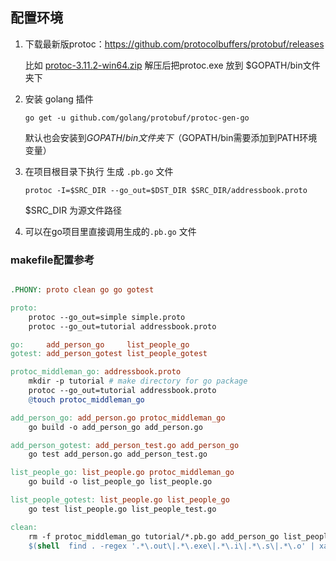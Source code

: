 ## 配置环境

1. 下载最新版protoc：https://github.com/protocolbuffers/protobuf/releases 

   比如 [protoc-3.11.2-win64.zip](https://github.com/protocolbuffers/protobuf/releases/download/v3.11.2/protoc-3.11.2-win64.zip) 解压后把protoc.exe 放到 $GOPATH/bin文件夹下

2. 安装 golang 插件

   `go get -u github.com/golang/protobuf/protoc-gen-go`

   默认也会安装到$GOPATH/bin文件夹下（$GOPATH/bin需要添加到PATH环境变量）

3. 在项目根目录下执行 生成 `.pb.go` 文件

   ```shell
   protoc -I=$SRC_DIR --go_out=$DST_DIR $SRC_DIR/addressbook.proto
   ```

   $SRC_DIR 为源文件路径

4. 可以在go项目里直接调用生成的`.pb.go` 文件



### makefile配置参考

```makefile

.PHONY: proto clean go go gotest

proto:
	protoc --go_out=simple simple.proto
	protoc --go_out=tutorial addressbook.proto

go:     add_person_go     list_people_go
gotest: add_person_gotest list_people_gotest

protoc_middleman_go: addressbook.proto
	mkdir -p tutorial # make directory for go package
	protoc --go_out=tutorial addressbook.proto
	@touch protoc_middleman_go

add_person_go: add_person.go protoc_middleman_go
	go build -o add_person_go add_person.go

add_person_gotest: add_person_test.go add_person_go
	go test add_person.go add_person_test.go

list_people_go: list_people.go protoc_middleman_go
	go build -o list_people_go list_people.go

list_people_gotest: list_people.go list_people_go
	go test list_people.go list_people_test.go

clean:
	rm -f protoc_middleman_go tutorial/*.pb.go add_person_go list_people_go
	$(shell  find . -regex '.*\.out\|.*\.exe\|.*\.i\|.*\.s\|.*\.o' | xargs rm -f)

```



